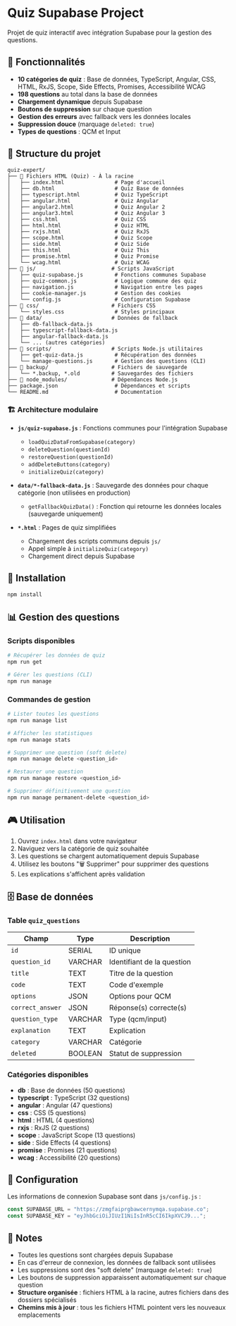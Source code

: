 # Quiz Supabase Project

Projet de quiz interactif avec intégration Supabase pour la gestion des questions.

## 🎯 Fonctionnalités

- **10 catégories de quiz** : Base de données, TypeScript, Angular, CSS, HTML, RxJS, Scope, Side Effects, Promises, Accessibilité WCAG
- **198 questions** au total dans la base de données
- **Chargement dynamique** depuis Supabase
- **Boutons de suppression** sur chaque question
- **Gestion des erreurs** avec fallback vers les données locales
- **Suppression douce** (marquage `deleted: true`)
- **Types de questions** : QCM et Input

## 📁 Structure du projet

```
quiz-expert/
├── 📄 Fichiers HTML (Quiz) - À la racine
│   ├── index.html                # Page d'accueil
│   ├── db.html                   # Quiz Base de données
│   ├── typescript.html           # Quiz TypeScript
│   ├── angular.html              # Quiz Angular
│   ├── angular2.html             # Quiz Angular 2
│   ├── angular3.html             # Quiz Angular 3
│   ├── css.html                  # Quiz CSS
│   ├── html.html                 # Quiz HTML
│   ├── rxjs.html                 # Quiz RxJS
│   ├── scope.html                # Quiz Scope
│   ├── side.html                 # Quiz Side
│   ├── this.html                 # Quiz This
│   ├── promise.html              # Quiz Promise
│   └── wcag.html                 # Quiz WCAG
├── 📁 js/                        # Scripts JavaScript
│   ├── quiz-supabase.js          # Fonctions communes Supabase
│   ├── quiz-common.js            # Logique commune des quiz
│   ├── navigation.js             # Navigation entre les pages
│   ├── cookie-manager.js         # Gestion des cookies
│   └── config.js                 # Configuration Supabase
├── 📁 css/                       # Fichiers CSS
│   └── styles.css                # Styles principaux
├── 📁 data/                      # Données de fallback
│   ├── db-fallback-data.js
│   ├── typescript-fallback-data.js
│   ├── angular-fallback-data.js
│   └── ... (autres catégories)
├── 📁 scripts/                   # Scripts Node.js utilitaires
│   ├── get-quiz-data.js          # Récupération des données
│   └── manage-questions.js       # Gestion des questions (CLI)
├── 📁 backup/                    # Fichiers de sauvegarde
│   └── *.backup, *.old          # Sauvegardes des fichiers
├── 📁 node_modules/              # Dépendances Node.js
├── package.json                  # Dépendances et scripts
└── README.md                     # Documentation
```

### 🏗️ Architecture modulaire

- **`js/quiz-supabase.js`** : Fonctions communes pour l'intégration Supabase

  - `loadQuizDataFromSupabase(category)`
  - `deleteQuestion(questionId)`
  - `restoreQuestion(questionId)`
  - `addDeleteButtons(category)`
  - `initializeQuiz(category)`

- **`data/*-fallback-data.js`** : Sauvegarde des données pour chaque catégorie (non utilisées en production)

  - `getFallbackQuizData()` : Fonction qui retourne les données locales (sauvegarde uniquement)

- **`*.html`** : Pages de quiz simplifiées
  - Chargement des scripts communs depuis `js/`
  - Appel simple à `initializeQuiz(category)`
  - Chargement direct depuis Supabase

## 🚀 Installation

```bash
npm install
```

## 📊 Gestion des questions

### Scripts disponibles

```bash
# Récupérer les données de quiz
npm run get

# Gérer les questions (CLI)
npm run manage
```

### Commandes de gestion

```bash
# Lister toutes les questions
npm run manage list

# Afficher les statistiques
npm run manage stats

# Supprimer une question (soft delete)
npm run manage delete <question_id>

# Restaurer une question
npm run manage restore <question_id>

# Supprimer définitivement une question
npm run manage permanent-delete <question_id>
```

## 🎮 Utilisation

1. Ouvrez `index.html` dans votre navigateur
2. Naviguez vers la catégorie de quiz souhaitée
3. Les questions se chargent automatiquement depuis Supabase
4. Utilisez les boutons "🗑️ Supprimer" pour supprimer des questions
5. Les explications s'affichent après validation

## 🗄️ Base de données

### Table `quiz_questions`

| Champ            | Type    | Description                |
| ---------------- | ------- | -------------------------- |
| `id`             | SERIAL  | ID unique                  |
| `question_id`    | VARCHAR | Identifiant de la question |
| `title`          | TEXT    | Titre de la question       |
| `code`           | TEXT    | Code d'exemple             |
| `options`        | JSON    | Options pour QCM           |
| `correct_answer` | JSON    | Réponse(s) correcte(s)     |
| `question_type`  | VARCHAR | Type (qcm/input)           |
| `explanation`    | TEXT    | Explication                |
| `category`       | VARCHAR | Catégorie                  |
| `deleted`        | BOOLEAN | Statut de suppression      |

### Catégories disponibles

- **db** : Base de données (50 questions)
- **typescript** : TypeScript (32 questions)
- **angular** : Angular (47 questions)
- **css** : CSS (5 questions)
- **html** : HTML (4 questions)
- **rxjs** : RxJS (2 questions)
- **scope** : JavaScript Scope (13 questions)
- **side** : Side Effects (4 questions)
- **promise** : Promises (21 questions)
- **wcag** : Accessibilité (20 questions)

## 🔧 Configuration

Les informations de connexion Supabase sont dans `js/config.js` :

```javascript
const SUPABASE_URL = "https://zmgfaiprgbawcernymqa.supabase.co";
const SUPABASE_KEY = "eyJhbGciOiJIUzI1NiIsInR5cCI6IkpXVCJ9...";
```

## 📝 Notes

- Toutes les questions sont chargées depuis Supabase
- En cas d'erreur de connexion, les données de fallback sont utilisées
- Les suppressions sont des "soft delete" (marquage `deleted: true`)
- Les boutons de suppression apparaissent automatiquement sur chaque question
- **Structure organisée** : fichiers HTML à la racine, autres fichiers dans des dossiers spécialisés
- **Chemins mis à jour** : tous les fichiers HTML pointent vers les nouveaux emplacements
